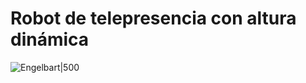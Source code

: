 # Robot de telepresencia con altura dinámica
![Engelbart|500](https://github.com/farinang/Robot-de-Telepresencia-con-altura-din-mica/blob/main/Fotos/Robot%20de%20telepresencia%20altura%20din%C3%A1mica.png)
